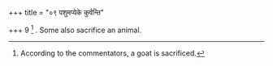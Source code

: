 +++
title = "०९ पशुमप्येके कुर्वन्ति"

+++
9 [^8] . Some also sacrifice an animal.


[^8]:  According to the commentators, a goat is sacrificed.


